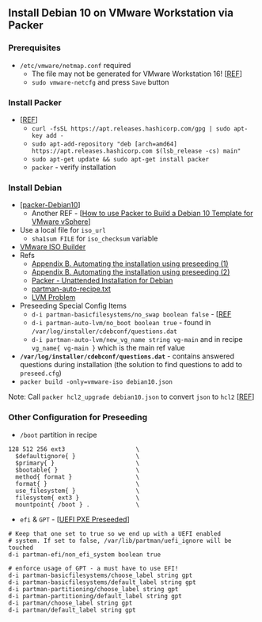 ## Install Debian 10 on VMware Workstation via Packer

### Prerequisites
- `/etc/vmware/netmap.conf` required
  - The file may not be generated for VMware Workstation 16! [[REF](https://bleepcoder.com/packer/710568243/vmware-workstation-16-does-not-generate-netmap-conf-during)] 
  - `sudo vmware-netcfg` and press `Save` button

### Install Packer
- [[REF](https://learn.hashicorp.com/tutorials/packer/getting-started-install)]
  - `curl -fsSL https://apt.releases.hashicorp.com/gpg | sudo apt-key add -`
  - `sudo apt-add-repository "deb [arch=amd64] https://apt.releases.hashicorp.com $(lsb_release -cs) main"`
  - `sudo apt-get update && sudo apt-get install packer`
  - `packer` - verify installation

### Install Debian
- [[packer-Debian10](https://github.com/eaksel/packer-Debian10)]
  - Another REF - [[How to use Packer to Build a Debian 10 Template for VMware vSphere](https://gmusumeci.medium.com/how-to-use-packer-to-build-a-debian-10-template-for-vmware-vsphere-28da6338c87e)]
- Use a local file for `iso_url`
  - `sha1sum FILE` for `iso_checksum` variable
- [VMware ISO Builder](https://www.packer.io/docs/builders/vmware/iso)
- Refs
  - [Appendix B. Automating the installation using preseeding (1)](https://www.debian.org/releases/buster/amd64/apb.en.html)
  - [Appendix B. Automating the installation using preseeding (2)](https://d-i.debian.org/manual/en.amd64/apb.html)
  - [Packer - Unattended Installation for Debian](https://www.packer.io/guides/automatic-operating-system-installs/preseed_ubuntu)  
  - [partman-auto-recipe.txt](https://salsa.debian.org/installer-team/debian-installer/-/raw/master/doc/devel/partman-auto-recipe.txt)
  - [LVM Problem](https://bugs.debian.org/cgi-bin/bugreport.cgi?bug=687160)
- Preseeding Special Config Items
  - `d-i partman-basicfilesystems/no_swap boolean false` - [[REF](https://lists.debian.org/debian-user/2012/08/msg01558.html)
  - `d-i partman-auto-lvm/no_boot boolean true` - found in `/var/log/installer/cdebconf/questions.dat` 
  - `d-i partman-auto-lvm/new_vg_name string vg-main` and in recipe `vg_name{ vg-main }` which is the main ref value
- **`/var/log/installer/cdebconf/questions.dat`** - contains answered questions during installation (the solution to find questions to add to `preseed.cfg`)
- `packer build -only=vmware-iso debian10.json`

Note: Call `packer hcl2_upgrade debian10.json` to convert `json` to `hcl2` [[REF](https://www.packer.io/guides/hcl/from-json-v1)] 


### Other Configuration for Preseeding

- `/boot` partition in recipe
```
128 512 256 ext3                    \
  $defaultignore{ }                 \
  $primary{ }                       \
  $bootable{ }                      \
  method{ format }                  \
  format{ }                         \
  use_filesystem{ }                 \
  filesystem{ ext3 }                \
  mountpoint{ /boot } .             \
```

- `efi` & `GPT` - [[UEFI PXE Preseeded](https://sven.stormbind.net/blog/posts/deb_uefi_pxe_install_hpe_dl120/)]
```
# Keep that one set to true so we end up with a UEFI enabled
# system. If set to false, /var/lib/partman/uefi_ignore will be touched
d-i partman-efi/non_efi_system boolean true

# enforce usage of GPT - a must have to use EFI!
d-i partman-basicfilesystems/choose_label string gpt
d-i partman-basicfilesystems/default_label string gpt
d-i partman-partitioning/choose_label string gpt
d-i partman-partitioning/default_label string gpt
d-i partman/choose_label string gpt
d-i partman/default_label string gpt
```
